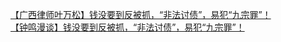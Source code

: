   
[【广西律师叶万松】钱没要到反被抓，“非法讨债”，易犯“九宗罪”！](http://www.dianyue.me/archives/032/uvawdhcp4qs7fn78/)  
[【钟鸣漫谈】钱没要到反被抓，“非法讨债”，易犯“九宗罪”！](http://www.dianyue.me/archives/727/1lh901b9wdizitmw/)